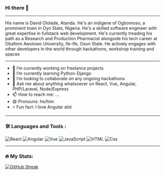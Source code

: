 ### Hi there 👋
---------------------------------------------------------

His name is David Ololade, Atanda. He's an indigene of Ogbomoso, a prominent town in Oyo State, Nigeria. He's a skilled software engineer with great expertise in fullstack web development. He's currently treading his path as a Research and Production Pharmacist alongside his tech career at Obafemi Awolowo University, Ile-Ife, Osun State. He actively engages with other developers in the world through hackathons, workshop training and spaces

----------------------------------------------------------
- 🔭 I’m currently working on freelance projects
- 🌱 I’m currently learning Python-Django
- 👯 I’m looking to collaborate on any ongoing hackathons
- 💬 Ask me about anything whatsoever on React, Vue, Angular, PHP/Laravel, Node/Express
- 📫 How to reach me: ...
- 😄 Pronouns: he/him
- ⚡ Fun fact: I love Angular alot
--------------------------------------------------------------
### :hammer_and_wrench: Languages and Tools :
<p>
  <img alt="React" src="https://img.shields.io/badge/React-61DAFB?logo=react&logoColor=white&style=for-the-badge" />
  <img alt="Angular" src="https://img.shields.io/badge/Angular-DD0031?logo=angular&logoColor=white&style=for-the-badge" />
  <img alt="Vue" src="https://img.shields.io/badge/Vue.js-35495E?style=for-the-badge&logo=vuedotjs&logoColor=4FC08D" />
  <img alt="JavaScript" src="https://img.shields.io/badge/JavaScript-F7DF1E?logo=javascript&logoColor=white&style=for-the-badge" />
  <img alt="HTML" src="https://img.shields.io/badge/HTML-E34F26?logo=html5&logoColor=white&style=for-the-badge" />
  <img alt="Css" src="https://img.shields.io/badge/CSS-1572B6?logo=css3&logoColor=white&style=for-the-badge" />
</p>

-------------------------------------------------------------------

 ### :fire: My Stats:
 [![GitHub Streak](http://github-readme-streak-stats.herokuapp.com?user=Saytzeff-D&theme=earth&hide_border=true&type=png)](https://git.io/streak-stats)
